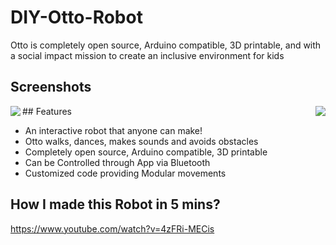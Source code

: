 
# DIY-Otto-Robot

Otto is completely open source, Arduino compatible, 3D printable, and with a social impact mission to create an inclusive environment for kids


## Screenshots
<img align="left" src="https://user-images.githubusercontent.com/22457544/133878883-c2f314ba-6411-4052-88d0-a5c19a1a32df.gif">
<img align="right" src="https://user-images.githubusercontent.com/22457544/133878886-4fbb642b-938a-4396-9f4e-c00a5e8fa7b9.gif">
## Features

- An interactive robot that anyone can make!
- Otto walks, dances, makes sounds and avoids obstacles
- Completely open source, Arduino compatible, 3D printable
- Can be Controlled through App via Bluetooth
- Customized code providing Modular movements

  
## How I made this Robot in 5 mins? 

https://www.youtube.com/watch?v=4zFRi-MECis

  
